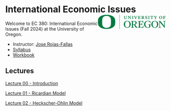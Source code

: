# International Economic Issues <img align="right" height="45" src="UO.png">

Welcome to EC 380: International Economic Issues (Fall 2024) at the University of Oregon.

- Instructor: [Jose Rojas-Fallas](https://jose-rojas-fallas.quarto.pub/jose-rojas-fallas/)
- [Syllabus](https://rawcdn.githack.com/jrojas1003/EC-380-Intl-Econ-Issues/d9eaeac552633c6e5887966e2c22e2e5a938d2fe/EC-380-Fall-24-Syllabus.pdf)
- [Workbook](https://jose-rojas-fallas.quarto.pub/international-econ-workbook/)

## Lectures

[Lecture 00 - Introduction](https://raw.githack.com/jrojas1003/EC-380-Intl-Econ-Issues/main/Slides/00-Introduction/000-compile.html)

[Lecture 01 - Ricardian Model](https://raw.githack.com/jrojas1003/EC-380-Intl-Econ-Issues/main/Slides/01-Ricardo-Model/010-compile.html)

[Lecture 02 - Heckscher-Ohlin Model](https://raw.githack.com/jrojas1003/EC-380-Intl-Econ-Issues/main/Slides/02-HO-Model/020-compile.html)
